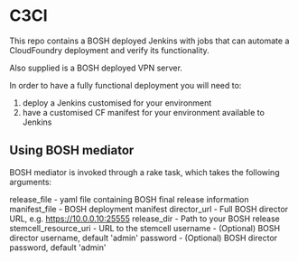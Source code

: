# C3CI

This repo contains a BOSH deployed Jenkins with jobs that can automate a CloudFoundry deployment and verify its functionality.

Also supplied is a BOSH deployed VPN server.

In order to have a fully functional deployment you will need to:
1. deploy a Jenkins customised for your environment
2. have a customised CF manifest for your environment available to Jenkins

## Using BOSH mediator

BOSH mediator is invoked through a rake task, which takes the following arguments:

release_file - yaml file containing BOSH final release information
manifest_file - BOSH deployment manifest
director_url - Full BOSH director URL, e.g. https://10.0.0.10:25555
release_dir - Path to your BOSH release
stemcell_resource_uri - URL to the stemcell
username - (Optional) BOSH director username, default 'admin'
password - (Optional) BOSH director password, default 'admin'
